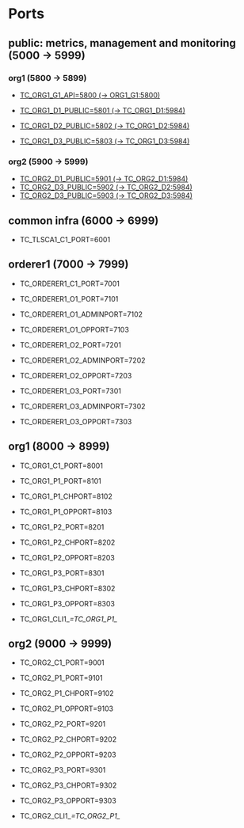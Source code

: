 # Ports

## public: metrics, management and monitoring (5000 -> 5999)

### org1 (5800 -> 5899)

* [TC_ORG1_G1_API=5800 (-> ORG1_G1:5800)](http://35.158.186.93:5800/_utils/#login)

* [TC_ORG1_D1_PUBLIC=5801 (-> TC_ORG1_D1:5984)](http://35.158.186.93:5801/_utils/#login)
* [TC_ORG1_D2_PUBLIC=5802 (-> TC_ORG1_D2:5984)](http://35.158.186.93:5802/_utils/#login)
* [TC_ORG1_D3_PUBLIC=5803 (-> TC_ORG1_D3:5984)](http://35.158.186.93:5803/_utils/#login)

### org2 (5900 -> 5999)

* [TC_ORG2_D1_PUBLIC=5901 (-> TC_ORG2_D1:5984)](http://35.158.186.93:5901/_utils/#login)
* [TC_ORG2_D3_PUBLIC=5902 (-> TC_ORG2_D2:5984)](http://35.158.186.93:5902/_utils/#login)
* [TC_ORG2_D3_PUBLIC=5903 (-> TC_ORG2_D3:5984)](http://35.158.186.93:5903/_utils/#login)

## common infra (6000 -> 6999)

* TC_TLSCA1_C1_PORT=6001

## orderer1 (7000 -> 7999)

* TC_ORDERER1_C1_PORT=7001

* TC_ORDERER1_O1_PORT=7101
* TC_ORDERER1_O1_ADMINPORT=7102
* TC_ORDERER1_O1_OPPORT=7103

* TC_ORDERER1_O2_PORT=7201
* TC_ORDERER1_O2_ADMINPORT=7202
* TC_ORDERER1_O2_OPPORT=7203

* TC_ORDERER1_O3_PORT=7301
* TC_ORDERER1_O3_ADMINPORT=7302
* TC_ORDERER1_O3_OPPORT=7303

## org1 (8000 -> 8999)

* TC_ORG1_C1_PORT=8001

* TC_ORG1_P1_PORT=8101
* TC_ORG1_P1_CHPORT=8102
* TC_ORG1_P1_OPPORT=8103

* TC_ORG1_P2_PORT=8201
* TC_ORG1_P2_CHPORT=8202
* TC_ORG1_P2_OPPORT=8203

* TC_ORG1_P3_PORT=8301
* TC_ORG1_P3_CHPORT=8302
* TC_ORG1_P3_OPPORT=8303

* TC_ORG1_CLI1_*=TC_ORG1_P1_*

## org2 (9000 -> 9999)

* TC_ORG2_C1_PORT=9001

* TC_ORG2_P1_PORT=9101
* TC_ORG2_P1_CHPORT=9102
* TC_ORG2_P1_OPPORT=9103

* TC_ORG2_P2_PORT=9201
* TC_ORG2_P2_CHPORT=9202
* TC_ORG2_P2_OPPORT=9203

* TC_ORG2_P3_PORT=9301
* TC_ORG2_P3_CHPORT=9302
* TC_ORG2_P3_OPPORT=9303

* TC_ORG2_CLI1_*=TC_ORG2_P1_*
